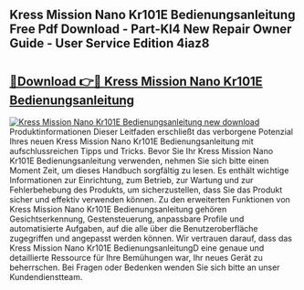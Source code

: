 ## Kress Mission Nano Kr101E Bedienungsanleitung Free Pdf Download - Part-Kl4 New Repair Owner Guide - User Service Edition 4iaz8

# <h2><a href="http://df08z4.blite.top/?on=Kress+Mission+Nano+Kr101E+Bedienungsanleitung">🔗Download 👉🔴 Kress Mission Nano Kr101E Bedienungsanleitung</a></h2>

[![Kress Mission Nano Kr101E Bedienungsanleitung new download](https://i.imgur.com/lujVjoI.png)](http://df08z4.blite.top/?on=Kress+Mission+Nano+Kr101E+Bedienungsanleitung)
Produktinformationen Dieser Leitfaden erschließt das verborgene Potenzial Ihres neuen Kress Mission Nano Kr101E Bedienungsanleitung mit aufschlussreichen Tipps und Tricks. Bevor Sie Ihr Kress Mission Nano Kr101E Bedienungsanleitung verwenden, nehmen Sie sich bitte einen Moment Zeit, um dieses Handbuch sorgfältig zu lesen. Es enthält wichtige Informationen zur Einrichtung, zum Betrieb, zur Wartung und zur Fehlerbehebung des Produkts, um sicherzustellen, dass Sie das Produkt sicher und effektiv verwenden können. Zu den erweiterten Funktionen von Kress Mission Nano Kr101E Bedienungsanleitung gehören Gesichtserkennung, Gestensteuerung, anpassbare Profile und automatisierte Aufgaben, auf die alle über die Benutzeroberfläche zugegriffen und angepasst werden können. Wir vertrauen darauf, dass das Kress Mission Nano Kr101E BedienungsanleitungD eine genaue und detaillierte Ressource für Ihre Bemühungen war, Ihr neues Gerät zu beherrschen. Bei Fragen oder Bedenken wenden Sie sich bitte an unser Kundendienstteam.
